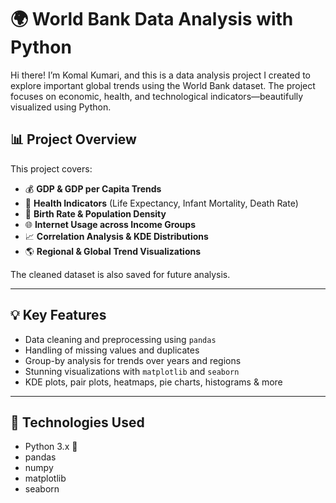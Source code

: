 # 🌍 World Bank Data Analysis with Python

Hi there! I’m Komal Kumari, and this is a data analysis project I created to explore important global trends using the World Bank dataset. The project focuses on economic, health, and technological indicators—beautifully visualized using Python.

## 📊 Project Overview

This project covers:
- 💰 **GDP & GDP per Capita Trends**
- 🏥 **Health Indicators** (Life Expectancy, Infant Mortality, Death Rate)
- 🍼 **Birth Rate & Population Density**
- 🌐 **Internet Usage across Income Groups**
- 📈 **Correlation Analysis & KDE Distributions**
- 🌎 **Regional & Global Trend Visualizations**

The cleaned dataset is also saved for future analysis.

---

## 💡 Key Features
- Data cleaning and preprocessing using `pandas`
- Handling of missing values and duplicates
- Group-by analysis for trends over years and regions
- Stunning visualizations with `matplotlib` and `seaborn`
- KDE plots, pair plots, heatmaps, pie charts, histograms & more

---

## 🧰 Technologies Used
- Python 3.x 🐍
- pandas
- numpy
- matplotlib
- seaborn

